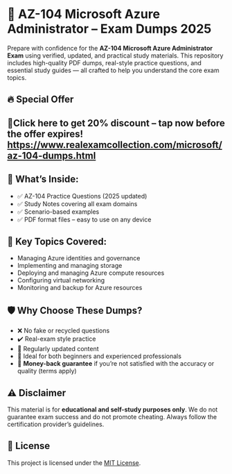 # 📘 AZ-104 Microsoft Azure Administrator – Exam Dumps 2025

Prepare with confidence for the **AZ-104 Microsoft Azure Administrator Exam** using verified, updated, and practical study materials. This repository includes high-quality PDF dumps, real-style practice questions, and essential study guides — all crafted to help you understand the core exam topics.
## 🔥 Special Offer  
🎁Click here to get 20% discount – tap now before the offer expires!
https://www.realexamcollection.com/microsoft/az-104-dumps.html
---

## 📂 What’s Inside:
- ✅ AZ-104 Practice Questions (2025 updated)
- ✅ Study Notes covering all exam domains
- ✅ Scenario-based examples
- ✅ PDF format files – easy to use on any device

## 🎯 Key Topics Covered:
- Managing Azure identities and governance  
- Implementing and managing storage  
- Deploying and managing Azure compute resources  
- Configuring virtual networking  
- Monitoring and backup for Azure resources

## 🛡️ Why Choose These Dumps?

- ❌ No fake or recycled questions  
- ✔️ Real-exam style practice  
- 🔄 Regularly updated content  
- 🧠 Ideal for both beginners and experienced professionals  
- 💸 **Money-back guarantee** if you’re not satisfied with the accuracy or quality (terms apply)

## ⚠️ Disclaimer
This material is for **educational and self-study purposes only**. We do not guarantee exam success and do not promote cheating. Always follow the certification provider’s guidelines.

## 📄 License
This project is licensed under the [MIT License](./LICENSE).
 
